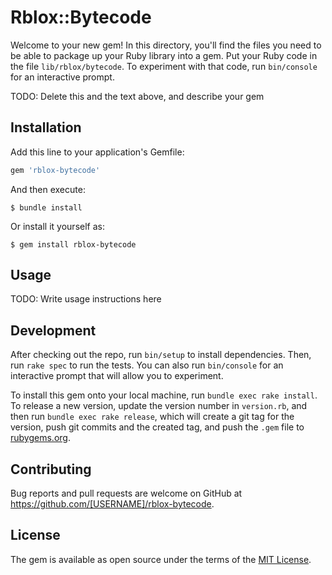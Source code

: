 # Rblox::Bytecode

Welcome to your new gem! In this directory, you'll find the files you need to be able to package up your Ruby library into a gem. Put your Ruby code in the file `lib/rblox/bytecode`. To experiment with that code, run `bin/console` for an interactive prompt.

TODO: Delete this and the text above, and describe your gem

## Installation

Add this line to your application's Gemfile:

```ruby
gem 'rblox-bytecode'
```

And then execute:

    $ bundle install

Or install it yourself as:

    $ gem install rblox-bytecode

## Usage

TODO: Write usage instructions here

## Development

After checking out the repo, run `bin/setup` to install dependencies. Then, run `rake spec` to run the tests. You can also run `bin/console` for an interactive prompt that will allow you to experiment.

To install this gem onto your local machine, run `bundle exec rake install`. To release a new version, update the version number in `version.rb`, and then run `bundle exec rake release`, which will create a git tag for the version, push git commits and the created tag, and push the `.gem` file to [rubygems.org](https://rubygems.org).

## Contributing

Bug reports and pull requests are welcome on GitHub at https://github.com/[USERNAME]/rblox-bytecode.

## License

The gem is available as open source under the terms of the [MIT License](https://opensource.org/licenses/MIT).
